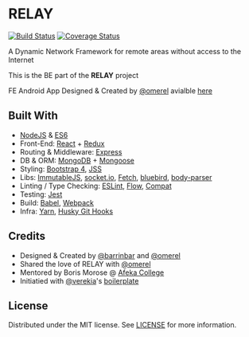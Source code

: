 # RELAY

[![Build Status](https://img.shields.io/travis/barrinbar/RELAY.svg?style=flat-square)](https://travis-ci.org/barrinbar/RELAY)
[![Coverage Status](https://img.shields.io/coveralls/barrinbar/RELAY.svg?style=flat-square)](https://coveralls.io/github/barrinbar/RELAY?branch=master)

A Dynamic Network Framework for remote areas without access to the Internet

This is the BE part of the **RELAY** project

FE Android App Designed & Created by [@omerel](https://github.com//omerel) avialble [here](https://github.com/omerel/RELAY)

## Built With

* [NodeJS](https://nodejs.org/) & [ES6](http://es6-features.org/)
* Front-End: [React](https://facebook.github.io/react/) + [Redux](http://redux.js.org)
* Routing & Middleware: [Express](https://expressjs.com)
* DB & ORM: [MongoDB](https://www.mongodb.com) + [Mongoose](http://mongoosejs.com/)
* Styling: [Bootstrap 4](https://v4-alpha.getbootstrap.com), [JSS](http://cssinjs.org/)
* Libs: [ImmutableJS](https://facebook.github.io/immutable-js/), [socket.io](https://github.com/socketio/socket.io), [Fetch](https://developer.mozilla.org/en-US/docs/Web/API/Fetch_API/Using_Fetch), [bluebird](http://bluebirdjs.com/), [body-parser](https://github.com/expressjs/body-parser)
* Linting / Type Checking: [ESLint](http://eslint.org/), [Flow](https://flowtype.org/), [Compat](https://github.com/amilajack/eslint-plugin-compat)
* Testing: [Jest](https://facebook.github.io/jest/)
* Build: [Babel](https://babeljs.io/), [Webpack](https://webpack.js.org/)
* Infra: [Yarn](https://yarnpkg.com/), [Husky Git Hooks](https://github.com/typicode/husky)

## Credits

* Designed & Created by [@barrinbar](https://github.com/barrinbar/) and [@omerel](https://github.com//omerel)
* Shared the love of RELAY with [@omerel](https://github.com//omerel)
* Mentored by Boris Morose @ [Afeka College](http://english.afeka.ac.il)
* Initiatied with [@verekia](https://github.com/verekia/)'s [boilerplate](https://github.com/verekia/js-stack-from-scratch/releases)

## License

Distributed under the MIT license. See [LICENSE](LICENSE) for more information.